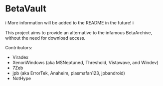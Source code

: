 # BetaVault

ℹ️ More information will be added to the README in the future! ℹ️

This project aims to provide an alternative to the infamous BetaArchive, without the need for download access.

Contributors:

- Viradex
- XenonWindows (aka MSNeptuned, Threshold, Vistawave, and Windev)
- 7Zeb
- jpb (aka ErrorTek, Anaheim, plasmafan123, jpbandroid)
- NotHype

